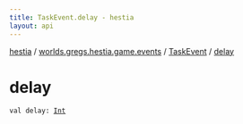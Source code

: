 ```yaml
---
title: TaskEvent.delay - hestia
layout: api
---
```


<div class='api-docs-breadcrumbs'><a href="../../index.html">hestia</a> / <a href="../index.html">worlds.gregs.hestia.game.events</a> / <a href="index.html">TaskEvent</a> / <a href="./delay.html">delay</a></div>

# delay

<div class="signature"><code><span class="keyword">val </span><span class="identifier">delay</span><span class="symbol">: </span><a href="https://kotlinlang.org/api/latest/jvm/stdlib/kotlin/-int/index.html"><span class="identifier">Int</span></a></code></div>
